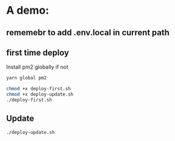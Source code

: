 # A demo:

## rememebr to add .env.local in current path

## first time deploy

Install pm2 globally if not

```bash
yarn global pm2
```

```bash
chmod +x deploy-first.sh
chmod +x deploy-update.sh
./deploy-first.sh
```

## Update

```bash
./deploy-update.sh
```
